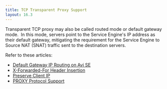 ```yaml
---
title: TCP Transparent Proxy Support
layout: 16.3
---
```

Transparent TCP proxy may also be called routed mode or default gateway mode.  In this mode, servers point to the Service Engine's IP address as their default gateway, mitigating the requirement for the Service Engine to Source NAT (SNAT) traffic sent to the destination servers.

Refer to these articles:

* <a href="/docs/16.3/default-gateway-ip-routing-on-avi-se/">Default Gateway IP Routing on Avi SE</a>
* <a href="/docs/16.3/-forwarded-for-header-insertion/">X-Forwarded-For Header Insertion</a>
* <a href="/docs/16.3/reserve-client-ip/">Preserve Client IP</a>
* <a href="/docs/16.3/roxy-protocol-support/">PROXY Protocol Support</a> 